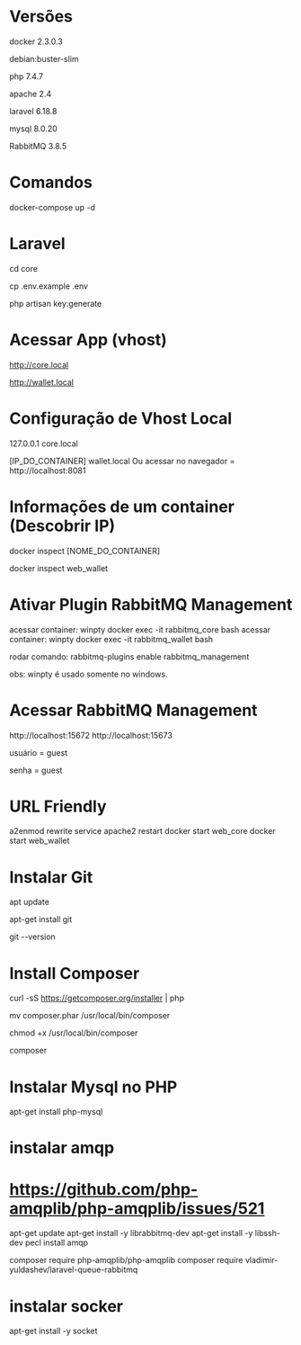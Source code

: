# Versões
docker 2.3.0.3

debian:buster-slim

php 7.4.7

apache 2.4

laravel 6.18.8

mysql 8.0.20

RabbitMQ 3.8.5

# Comandos
docker-compose up -d

# Laravel
cd core

cp .env.example .env

php artisan key:generate

# Acessar App (vhost)
http://core.local

http://wallet.local

# Configuração de Vhost Local
127.0.0.1	core.local

[IP_DO_CONTAINER] wallet.local
Ou
acessar no navegador = http://localhost:8081

# Informações de um container (Descobrir IP)
docker inspect [NOME_DO_CONTAINER]

docker inspect web_wallet

# Ativar Plugin RabbitMQ Management
acessar container: winpty docker exec -it rabbitmq_core bash
acessar container: winpty docker exec -it rabbitmq_wallet bash

rodar comando: rabbitmq-plugins enable rabbitmq_management

obs: winpty é usado somente no windows.

# Acessar RabbitMQ Management
http://localhost:15672
http://localhost:15673

usuário = guest

senha = guest

# URL Friendly
a2enmod rewrite
service apache2 restart
docker start web_core
docker start web_wallet

# Instalar Git
apt update

apt-get install git

git --version

# Install Composer
curl -sS https://getcomposer.org/installer | php

mv composer.phar /usr/local/bin/composer

chmod +x /usr/local/bin/composer

composer

# Instalar Mysql no PHP
apt-get install php-mysql





# instalar amqp
# https://github.com/php-amqplib/php-amqplib/issues/521
apt-get update
apt-get install -y librabbitmq-dev
apt-get install -y libssh-dev
pecl install amqp

composer require php-amqplib/php-amqplib
composer require vladimir-yuldashev/laravel-queue-rabbitmq

# instalar socker
apt-get install -y socket
